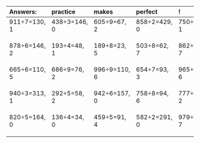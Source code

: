 | Answers: | practice | makes | perfect | ! |
| :--- | :--- | :--- | :--- | :--- |
| 911÷7=130, 1 | 438÷3=146, 0 | 605÷9=67, 2 | 858÷2=429, 0 | 750÷7=107, 1 | 
|   |   |   |   |   | 
|   |   |   |   |   | 
|   |   |   |   |   | 
| 878÷6=146, 2 | 193÷4=48, 1 | 189÷8=23, 5 | 503÷8=62, 7 | 862÷9=95, 7 | 
|   |   |   |   |   | 
|   |   |   |   |   | 
|   |   |   |   |   | 
| 665÷6=110, 5 | 686÷9=76, 2 | 996÷9=110, 6 | 654÷7=93, 3 | 965÷7=137, 6 | 
|   |   |   |   |   | 
|   |   |   |   |   | 
|   |   |   |   |   | 
| 940÷3=313, 1 | 292÷5=58, 2 | 942÷6=157, 0 | 758÷8=94, 6 | 777÷5=155, 2 | 
|   |   |   |   |   | 
|   |   |   |   |   | 
|   |   |   |   |   | 
| 820÷5=164, 0 | 136÷4=34, 0 | 459÷5=91, 4 | 582÷2=291, 0 | 979÷9=108, 7 | 
|   |   |   |   |   | 
|   |   |   |   |   | 
|   |   |   |   |   | 

